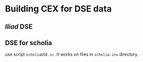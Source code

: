 # Building CEX for DSE data


## *Iliad* DSE


## DSE for scholia

use script `scholiaDSE.sc`.  It works on files in `scholia-inv` directory.
